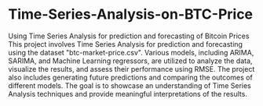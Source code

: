 # Time-Series-Analysis-on-BTC-Price
Using Time Series Analysis for prediction and forecasting of Bitcoin Prices
This project involves Time Series Analysis for prediction and forecasting using the dataset "btc-market-price.csv". Various models, including ARIMA, SARIMA, and Machine Learning regressors, are utilized to analyze the data, visualize the results, and assess their performance using RMSE. The project also includes generating future predictions and comparing the outcomes of different models. The goal is to showcase an understanding of Time Series Analysis techniques and provide meaningful interpretations of the results.
